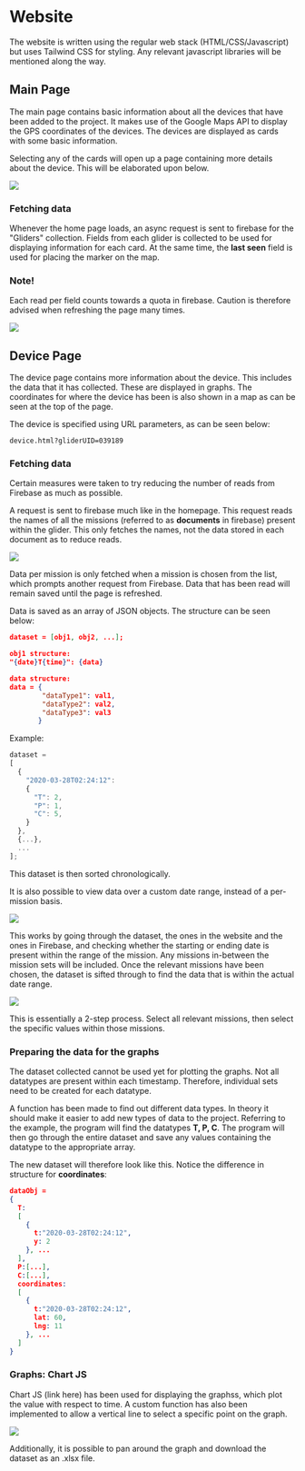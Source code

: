 # Website

The website is written using the regular web stack (HTML/CSS/Javascript) but uses Tailwind CSS for styling. Any relevant javascript libraries will be mentioned along the way.

## Main Page

The main page contains basic information about all the devices that have been added to the project. It makes use of the Google Maps API to display the GPS coordinates of the devices. The devices are displayed as cards with some basic information.

Selecting any of the cards will open up a page containing more details about the device. This will be elaborated upon below.

![](./figures/main_cards.png)

### Fetching data

Whenever the home page loads, an async request is sent to firebase for the "Gliders" collection. Fields from each glider is collected to be used for displaying information for each card. At the same time, the **last seen** field is used for placing the marker on the map.

### Note!

Each read per field counts towards a quota in firebase. Caution is therefore advised when refreshing the page many times.

![](./figures/main_cards_fb.png)


## Device Page

The device page contains more information about the device. This includes the data that it has collected. These are displayed in graphs. The coordinates for where the device has been is also shown in a map as can be seen at the top of the page.

The device is specified using URL parameters, as can be seen below:
```
device.html?gliderUID=039189
```

### Fetching data
Certain measures were taken to try reducing the number of reads from Firebase as much as possible.

A request is sent to firebase much like in the homepage. This request reads the names of all the missions (referred to as **documents** in firebase) present within the glider. This only fetches the names, not the data stored in each document as to reduce reads.

![](./figures/device_list.png)

Data per mission is only fetched when a mission is chosen from the list, which prompts another request from Firebase. Data that has been read will remain saved until the page is refreshed. 

Data is saved as an array of JSON objects. The structure can be seen below:
```json
dataset = [obj1, obj2, ...];

obj1 structure:
"{date}T{time}": {data}

data structure:
data = {
        "dataType1": val1,
        "dataType2": val2,
        "dataType3": val3
       }
```

Example:
```*.jsx
dataset = 
[
  {
    "2020-03-28T02:24:12":
    {
      "T": 2,
      "P": 1,
      "C": 5,
    }
  },
  {...},
  ...
];
```

This dataset is then sorted chronologically.

It is also possible to view data over a custom date range, instead of a per-mission basis.

![](./figures/device_date.png)

This works by going through the dataset, the ones in the website and the ones in Firebase, and checking whether the starting or ending date is present within the range of the mission. Any missions in-between the mission sets will be included. Once the relevant missions have been chosen, the dataset is sifted through to find the data that is within the actual date range.

![](./figures/device_date_picking.png)

This is essentially a 2-step process. Select all relevant missions, then select the specific values within those missions.

### Preparing the data for the graphs
The dataset collected cannot be used yet for plotting the graphs. Not all datatypes are present within each timestamp. Therefore, individual sets need to be created for each datatype.

A function has been made to find out different data types. In theory it should make it easier to add new types of data to the project. Referring to the example, the program will find the datatypes **T, P, C**. The program will then go through the entire dataset and save any values containing the datatype to the appropriate array.

The new dataset will therefore look like this. Notice the difference in structure for **coordinates**:

```json
dataObj =
{
  T:
  [
    {
      t:"2020-03-28T02:24:12",
      y: 2
    }, ...
  ],
  P:[...],
  C:[...],
  coordinates:
  [
    {
      t:"2020-03-28T02:24:12",
      lat: 60,
      lng: 11
    }, ...
  ]
}
```



### Graphs: Chart JS

Chart JS (link here) has been used for displaying the graphss, which plot the value with respect to time. A custom function has also been implemented to allow a vertical line to select a specific point on the graph.

![](./figures/device_graph.png)

Additionally, it is possible to pan around the graph and download the dataset as an .xlsx file.
